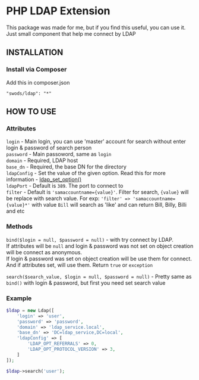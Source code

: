 PHP LDAP Extension
============================

This package was made for me, but if you find this useful, you can use it.
Just small component that help me connect by LDAP

INSTALLATION
------------

### Install via Composer

Add this in composer.json

~~~
"swods/ldap": "*"
~~~

HOW TO USE
------------

### Attributes

`login` - Main login, you can use 'master' account for search without enter login & password of search person  
`password` - Main passoword, same as `login`  
`domain` - Required, LDAP host  
`base_dn` - Required, the base DN for the directory  
`ldapConfig` - Set the value of the given option. Read this for more information - [ldap_set_option()](http://php.net/manual/en/function.ldap-set-option.php)  
`ldapPort` - Default is `389`. The port to connect to  
`filter` - Default is `'samaccountname={value}'`. Filter for search, `{value}` will be replace with search value. For exp: `'filter' => 'samaccountname={value}*'` with value `Bill` will search as 'like' and can return Bill, Billy, Billi and etc

### Methods

`bind($login = null, $password = null)` - with try connect by LDAP.  
If attributes will be `null` and login & password was not set on object creation will be connect as anonymous.  
If login & password was set on object creation will be use them for connect.  
And if attributes set, will use them. Return `true` or `exception`


`search($search_value, $login = null, $password = null)` - Pretty same as `bind()` with login & password, but first you need set search value

### Example

```php
$ldap = new Ldap([
    'login' => 'user',
    'password' => 'password',
    'domain' => 'ldap_service.local',
    'base_dn' => 'DC=ldap_service,DC=local',
    'ldapConfig' => [
        'LDAP_OPT_REFERRALS' => 0,
        'LDAP_OPT_PROTOCOL_VERSION' => 3,
    ]
]);

$ldap->search('user');
```


